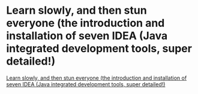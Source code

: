 # Learn slowly, and then stun everyone (the introduction and installation of seven IDEA (Java integrated development tools, super detailed!)
[Learn slowly, and then stun everyone (the introduction and installation of seven IDEA (Java integrated development tools, super detailed!)](https://aiwithcloud.com/2022/09/19/learn_slowly_and_then_stun_everyone_the_introduction_and_installation_of_seven_idea_java_integrated_development_tools_super_detailed/)